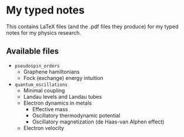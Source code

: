 # My typed notes
This contains LaTeX files (and the .pdf files they produce) for my typed notes for my physics research.

## Available files
- `pseudospin_orders`
  - Graphene hamiltonians
  - Fock (exchange) energy intuition
- `quantum_oscillations`
  - Minimal coupling
  - Landau levels and Landau tubes
  - Electron dynamics in metals
    - Effective mass
    - Oscillatory thermodynamic potential
    - Oscillatory magnetization (de Haas-van Alphen effect)
  - Electron velocity
